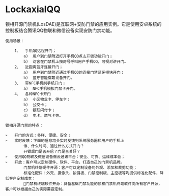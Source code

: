 # LockaxialQQ
  锁相开源门禁机(LosDAE)是互联网+安防门禁的应用实例。它是使用安卓系统的控制板结合腾讯QQ物联和微信设备实现安防门禁功能。
  
	使用场景：
	
		1、	手机QQ远程开门；
			a)	用户到门禁附近打开手机QQ点击开锁功能开门；
			b)	访客在门禁机上按房号呼叫用户手机QQ，可视对讲开门。
		2、	近距离蓝牙连接开门；
			a)	用户到门禁附近通过手机QQ的连接门禁蓝牙模块开门；
			b)	蓝牙智能穿戴设备开门。
		3、	带NFC手机刷手机开门；
			a)	NFC手机模拟门禁卡开门。
		4、	各种NFC卡开门
			a)	小区物业卡、停车卡；
			b)	公交卡；
			c)	银联闪付卡；
			d)	电卡、燃气卡等。
			
	锁相开源门禁的特点：
	
	➢	开门的方式：多样、便捷、安全；
	➢	实时反馈：下面的信息均会实时反馈到系统服务器和用户的手机上
			谁、什么时间、通过什么方式开门？
			开锁后门是否开启？门是否关好？
	➢	使用QQ物联及微信设备做云通讯平台：安全、可靠、运维成本低；
	➢	开放：客户可以定制硬件、软件、平台，打造自己的门禁机品牌。
			门禁机终端硬件开源：客户可以定制设备的外观、添加和裁剪功能；
			标准化配件：外壳、摄像头、按键板、门禁控制板、主控板等均提供标准化配件，降低客户定制成本；
			门禁机终端软件开源：具备基础门禁功能的锁相门禁机终端软件向所有客户开源，客户可以根据自己的实际需要定制。

